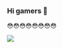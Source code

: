 ### Hi gamers 👋

😳😳😳😳😳😳😳😳

<img src="https://github-readme-stats.vercel.app/api?username=jackgamesftw&count_private=true&show_icons=true" />
